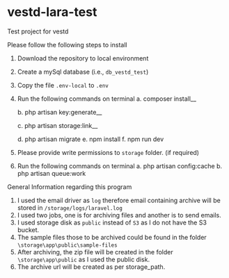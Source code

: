 # vestd-lara-test
Test project for vestd

Please follow the following steps to install
1. Download the repository to local environment
2. Create a mySql database (i.e., `db_vestd_test`)
3. Copy the file `.env-local` to `.env`
4. Run the following commands on terminal
    a. composer install__
    
    b. php artisan key:generate__
    
    c. php artisan storage:link__
    
    d. php artisan migrate
    e. npm install
    f. npm run dev
    
5. Please provide write permissions to `storage` folder. (if required)
6. Run the following commands on terminal
    a. php artisan config:cache
    b. php artisan queue:work
    
General Information regarding this program
1. I used the email driver as `log` therefore email containing archive will be stored in `/storage/logs/laravel.log`
2. I used two jobs, one is for archiving files and another is to send emails.
3. I used storage disk as `public` instead of `S3` as I do not have the S3 bucket.
4. The sample files those to be archived could be found in the folder `\storage\app\public\sample-files`
5. After archiving, the zip file will be created in the folder `\storage\app\public` as I used the public disk.
6. The archive url will be created as per storage_path.


